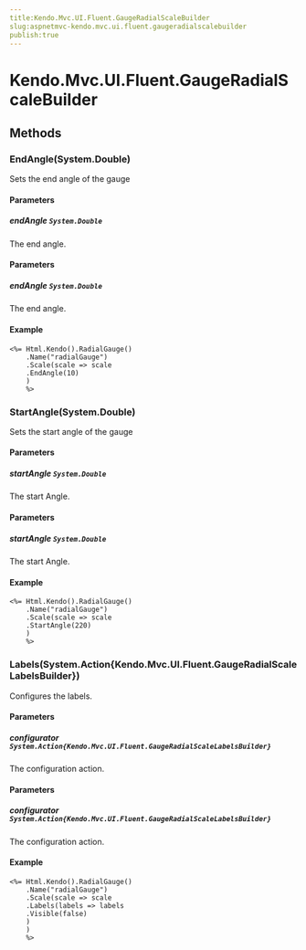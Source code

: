 ```yaml
---
title:Kendo.Mvc.UI.Fluent.GaugeRadialScaleBuilder
slug:aspnetmvc-kendo.mvc.ui.fluent.gaugeradialscalebuilder
publish:true
---
```


# Kendo.Mvc.UI.Fluent.GaugeRadialScaleBuilder

## Methods

### EndAngle(System.Double)
Sets the end angle of the gauge

#### Parameters

##### endAngle `System.Double`
The end angle.

#### Parameters

##### endAngle `System.Double`
The end angle.

#### Example
    <%= Html.Kendo().RadialGauge()
        .Name("radialGauge")
        .Scale(scale => scale
        .EndAngle(10)
        )
        %>

### StartAngle(System.Double)
Sets the start angle of the gauge

#### Parameters

##### startAngle `System.Double`
The start Angle.

#### Parameters

##### startAngle `System.Double`
The start Angle.

#### Example
    <%= Html.Kendo().RadialGauge()
        .Name("radialGauge")
        .Scale(scale => scale
        .StartAngle(220)
        )
        %>

### Labels(System.Action{Kendo.Mvc.UI.Fluent.GaugeRadialScaleLabelsBuilder})
Configures the labels.

#### Parameters

##### configurator `System.Action{Kendo.Mvc.UI.Fluent.GaugeRadialScaleLabelsBuilder}`
The configuration action.

#### Parameters

##### configurator `System.Action{Kendo.Mvc.UI.Fluent.GaugeRadialScaleLabelsBuilder}`
The configuration action.

#### Example
    <%= Html.Kendo().RadialGauge()
        .Name("radialGauge")
        .Scale(scale => scale
        .Labels(labels => labels
        .Visible(false)
        )
        )
        %>